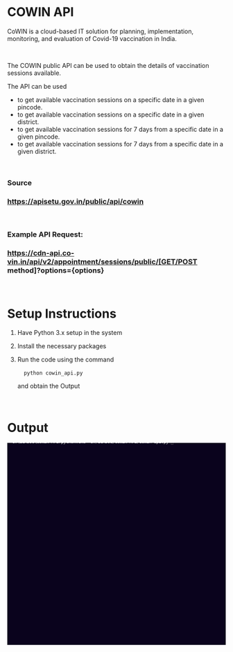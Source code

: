 # COWIN API

CoWIN is a cloud-based IT solution for planning, implementation, monitoring, and evaluation of Covid-19 vaccination in India.

<br>

The COWIN public API can be used to obtain the details of vaccination sessions available.
<br>

The API can be used 
- to get available vaccination sessions on a specific date in a given pincode.
- to get available vaccination sessions on a specific date in a given district.
- to get available vaccination sessions for 7 days from a specific date in a given pincode.
- to get available vaccination sessions for 7 days from a specific date in a given district.
    
<br>

### Source  
### https://apisetu.gov.in/public/api/cowin 
<br>  

### Example API Request: 
### https://cdn-api.co-vin.in/api/v2/appointment/sessions/public/[GET/POST method]?options={options}

<br>

# Setup Instructions

1. Have Python 3.x setup in the system
2. Install the necessary packages 
3. Run the code using the command

    ```
      python cowin_api.py
    ```
   and obtain the Output

<br> 

# Output

<img src="Images/img3.gif">